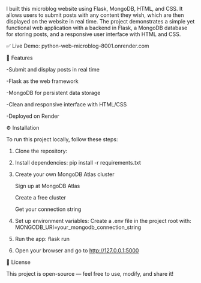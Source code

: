 I built this microblog website using Flask, MongoDB, HTML, and CSS.
It allows users to submit posts with any content they wish, which are then displayed on the website in real time.
The project demonstrates a simple yet functional web application with a backend in Flask, a MongoDB database for storing posts, and a responsive user interface with HTML and CSS.

✅ Live Demo: python-web-microblog-8001.onrender.com

🚀 Features

  -Submit and display posts in real time

  -Flask as the web framework

  -MongoDB for persistent data storage

  -Clean and responsive interface with HTML/CSS

  -Deployed on Render

⚙️ Installation

To run this project locally, follow these steps:
1. Clone the repository:

2. Install dependencies:
   pip install -r requirements.txt

3. Create your own MongoDB Atlas cluster

    Sign up at MongoDB Atlas

    Create a free cluster

    Get your connection string

4. Set up environment variables:
   Create a .env file in the project root with:
     MONGODB_URI=your_mongodb_connection_string

5. Run the app:
   flask run

6. Open your browser and go to http://127.0.0.1:5000

📄 License

This project is open-source — feel free to use, modify, and share it!





   
